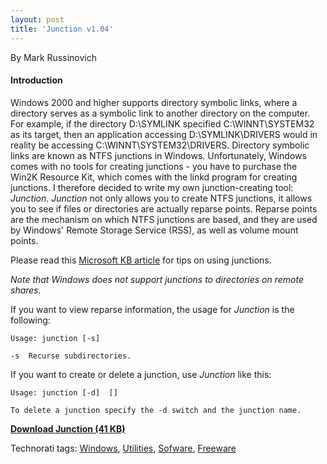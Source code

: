 ```yaml
---
layout: post
title: 'Junction v1.04'
---
```

By Mark Russinovich

#### Introduction

Windows 2000 and higher supports directory symbolic links, where a directory serves as a symbolic link to another directory on the computer. For example, if the directory D:\SYMLINK specified C:\WINNT\SYSTEM32 as its target, then an application accessing D:\SYMLINK\DRIVERS would in reality be accessing C:\WINNT\SYSTEM32\DRIVERS. Directory symbolic links are known as NTFS junctions in Windows. Unfortunately, Windows comes with no tools for creating junctions - you have to purchase the Win2K Resource Kit, which comes with the linkd program for creating junctions. I therefore decided to write my own junction-creating tool: _Junction_. _Junction_ not only allows you to create NTFS junctions, it allows you to see if files or directories are actually reparse points. Reparse points are the mechanism on which NTFS junctions are based, and they are used by Windows' Remote Storage Service (RSS), as well as volume mount points. 

Please read this [Microsoft KB article](http://support.microsoft.com/?kbid=205524) for tips on using junctions. 

_Note that Windows does not support junctions to directories on remote shares._

If you want to view reparse information, the usage for _Junction_ is the following: 

    Usage: junction [-s] 
    
    -s  Recurse subdirectories. 

If you want to create or delete a junction, use _Junction_ like this: 

    Usage: junction [-d]  []

    To delete a junction specify the -d switch and the junction name. 

[**Download Junction (41 KB)**](http://download.sysinternals.com/Files/Junction.zip)

Technorati tags: [Windows](http://technorati.com/tags/Windows), [Utilities](http://technorati.com/tags/Utilities), [Sofware](http://technorati.com/tags/Sofware), [Freeware](http://technorati.com/tags/Freeware)
